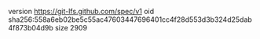 version https://git-lfs.github.com/spec/v1
oid sha256:558a6eb02be5c55ac47603447696401cc4f28d553d3b324d25dab4f873b04d9b
size 2909
